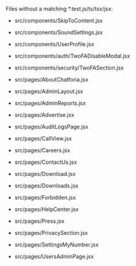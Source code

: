 Files without a matching *.test.js/ts/tsx/jsx:
 - src/components/SkipToContent.jsx
 - src/components/SoundSettings.jsx


 - src/components/UserProfile.jsx

 - src/components/auth/TwoFADisableModal.jsx


 - src/components/security/TwoFASection.jsx



 - src/pages/AboutChatforia.jsx
 - src/pages/AdminLayout.jsx
 - src/pages/AdminReports.jsx
 - src/pages/Advertise.jsx
 - src/pages/AuditLogsPage.jsx
 - src/pages/CallView.jsx
 - src/pages/Careers.jsx
 - src/pages/ContactUs.jsx
 - src/pages/Download.jsx
 - src/pages/Downloads.jsx
 - src/pages/Forbidden.jsx
 - src/pages/HelpCenter.jsx


 - src/pages/Press.jsx
 - src/pages/PrivacySection.jsx
 - src/pages/SettingsMyNumber.jsx


 - src/pages/UsersAdminPage.jsx
